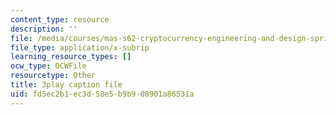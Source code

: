 ```yaml
---
content_type: resource
description: ''
file: /media/courses/mas-s62-cryptocurrency-engineering-and-design-spring-2018/fd5ec2b1ec3d58e5b9b908901a86531a_VT2o4KCEbes.vtt
file_type: application/x-subrip
learning_resource_types: []
ocw_type: OCWFile
resourcetype: Other
title: 3play caption file
uid: fd5ec2b1-ec3d-58e5-b9b9-08901a86531a
---
```

